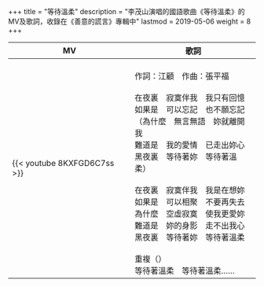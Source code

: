 +++
title = "等待溫柔"
description = "李茂山演唱的國語歌曲《等待溫柔》的MV及歌詞，收錄在《善意的謊言》專輯中"
lastmod = 2019-05-06
weight = 8
+++

MV  | 歌詞  
--------------|-------
{{< youtube 8KXFGD6C7ss >}}|<br/>作詞：江顧　作曲：張平福<br/><br/>在夜裏　寂寞伴我　我只有回憶<br/>如果是　可以忘記　也不願忘記<br/>（為什麼　無言無語　妳就離開我<br/>難道是　我的愛情　已走出妳心<br/>黑夜裏　等待著妳　等待著溫柔）<br/><br/>在夜裏　寂寞伴我　我是在想妳<br/>如果是　可以相聚　不要再失去<br/>為什麼　空虛寂寞　使我更愛妳<br/>難道是　妳的身影　走不出我心<br/>黑夜裏　等待著妳　等待著溫柔 <br/><br/>重複（）<br/>等待著溫柔　等待著溫柔……